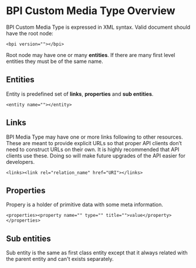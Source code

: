 BPI Custom Media Type Overview
==============================

BPI Custom Media Type is expressed in XML syntax. Valid document should have the root node:

`<bpi version=""></bpi>`

Root node may have one or many **entities**. If there are many first level entities they must be of the same name.

Entities
--------

Entity is predefined set of **links**, **properties** and **sub entities**.

`<entity name=""></entity>`

Links
-----

BPI Media Type may have one or more links following to other resources. These are meant to provide explicit URLs so that proper API clients don’t need to construct URLs on their own. It is highly recommended that API clients use these. Doing so will make future upgrades of the API easier for developers.

`<links><link rel="relation_name" href="URI"></links>`

Properties
----------

Propery is a holder of primitive data with some meta information.

`<properties><property name="" type="" title="">value</property></properties>`


Sub entities
------------

Sub entity is the same as first class entity except that it always related with the parent entity and can't exists separately.
